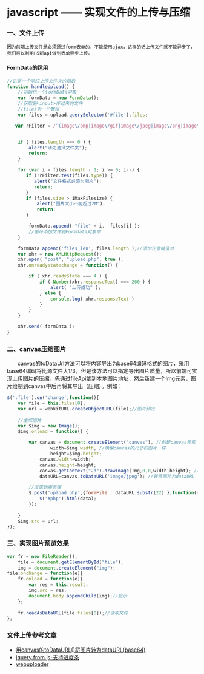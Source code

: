 # javascript ——  实现文件的上传与压缩


###  一、文件上传
    因为前端上传文件是必须通过form表单的，不能使用ajax，这样的话上传文件就不能异步了，我们可以利用H5新api做到表单异步上传。
#### FormData的运用
``` javascript
//这是一个响应上传文件夹的函数
function handleUpload() {
    //初始化一个FormData对象
    var formData = new FormData();
    //获取到<input>传过来的文件
    //files为一个数组
    var files = upload.querySelector('#file').files;

   var rFilter = /^(image\/bmp|image\/gif|image\/jpeg|image\/png|image\/tiff)$/i;


    if ( files.length === 0 ) {
        alert("请先选择文件夹");
        return;
    } 

    for (var i = files.length - 1; i >= 0; i--) {
       if (!rFilter.test(files.type)) {
          alert("文件格式必须为图片");
          return;
       }
       if (files.size > iMaxFilesize) {
           alert("图片大小不能超过2M");
           return;
       }

        formData.append( "file" + i,  files[i] );
        //循环添加文件到FormData对象中
    }

    formData.append('files_len', files.length );//添加任意键值对
    var xhr = new XMLHttpRequest();
    xhr.open( "post", "upload.php", true );
    xhr.onreadystatechange = function() {

        if ( xhr.readyState === 4 ) {
            if ( Number(xhr.responseText) === 200 ) {
                alert( "上传成功" );
            } else {
                console.log( xhr.responseText )
            }
        }
    }

    xhr.send( formData );
}
```

###  二、canvas压缩图片
　　canvas的toDataUrl方法可以将内容导出为base64编码格式的图片，采用base64编码将比源文件大1/3，但是该方法可以指定导出图片质量，所以前端可实现上传图片的压缩。先通过fileApi拿到本地图片地址，然后新建一个Img元素，图片绘制到canvas中后再将其导出（压缩）。例如：
　　
```javascript
$(':file').on('change',function(){
    var file = this.files[0];
    var url = webkitURL.createObjectURL(file);//图片预览
 
    //生成图片
    var $img = new Image();
    $img.onload = function() {

        var canvas = document.createElement("canvas"), //创建canvas元素
                width=$img.width, //确保canvas的尺寸和图片一样
                height=$img.height;
            canvas.width=width;
            canvas.height=height;
            canvas.getContext("2d").drawImage(Img,0,0,width,height); //将图片绘制到canvas中
            dataURL=canvas.toDataURL('image/jpeg'); //转换图片为dataURL

        //发送到服务端
        $.post('upload.php',{formFile : dataURL.substr(22) },function(data){
            $('#php').html(data);
        });
 
    }
    $img.src = url;
});
```
###  三、实现图片预览效果
``` javaScript
var fr = new FileReader(),
    file = document.getElementById("file"),
    img = document.createElement("img");
file.onchange = function(e){
    fr.onload = function(e){
        var res = this.result;
        img.src = res;
        document.body.appendChild(img);//显示
    };
    
    fr.readAsDataURL(file.files[0]);//读取文件
};
```


### 文件上传参考文章
  - [用canvas的toDataURL()将图片转为dataURL(base64)](http://www.jianshu.com/p/17d7e5ddf10a)
  - [jquery.from.js-支持进度条](http://blog.csdn.net/qq_28602957/article/details/53612885)
  - [webuploader](http://fex.baidu.com/webuploader/)